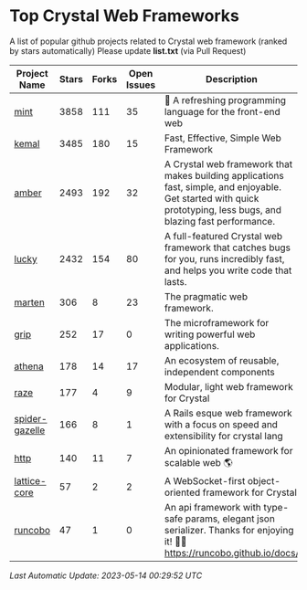 # Top Crystal Web Frameworks

A list of popular github projects related to Crystal web framework (ranked by stars automatically)
Please update **list.txt** (via Pull Request)

| Project Name | Stars | Forks | Open Issues | Description | Last Commit |
| ------------ | ----- | ----- | ----------- | ----------- | ----------- |
| [mint](https://github.com/mint-lang/mint) |3858|111|35|:leaves: A refreshing programming language for the front-end web|2023-05-12T12:30:07Z|
| [kemal](https://github.com/kemalcr/kemal) |3485|180|15|Fast, Effective, Simple Web Framework|2023-04-15T08:31:16Z|
| [amber](https://github.com/amberframework/amber) |2493|192|32|A Crystal web framework that makes building applications fast, simple, and enjoyable. Get started with quick prototyping, less bugs, and blazing fast performance.|2023-05-07T11:13:11Z|
| [lucky](https://github.com/luckyframework/lucky) |2432|154|80|A full-featured Crystal web framework that catches bugs for you, runs incredibly fast, and helps you write code that lasts.|2023-04-09T21:29:56Z|
| [marten](https://github.com/martenframework/marten) |306|8|23|The pragmatic web framework.|2023-05-13T13:21:28Z|
| [grip](https://github.com/grip-framework/grip) |252|17|0|The microframework for writing powerful web applications.|2023-02-02T04:43:00Z|
| [athena](https://github.com/athena-framework/athena) |178|14|17|An ecosystem of reusable, independent components|2023-04-26T13:20:53Z|
| [raze](https://github.com/samueleaton/raze) |177|4|9|Modular, light web framework for Crystal|2021-01-02T01:20:01Z|
| [spider-gazelle](https://github.com/spider-gazelle/spider-gazelle) |166|8|1|A Rails esque web framework with a focus on speed and extensibility for crystal lang|2023-04-03T00:02:09Z|
| [http](https://github.com/onyxframework/http) |140|11|7|An opinionated framework for scalable web 🌎|2019-08-13T09:00:30Z|
| [lattice-core](https://github.com/jasonl99/lattice-core) |57|2|2|A WebSocket-first object-oriented framework for Crystal|2017-03-31T23:57:57Z|
| [runcobo](https://github.com/runcobo/runcobo) |47|1|0|An api framework with type-safe params, elegant json serializer. Thanks for enjoying it! 👻👻 https://runcobo.github.io/docs/|2022-03-16T06:43:35Z|

*Last Automatic Update: 2023-05-14 00:29:52 UTC*